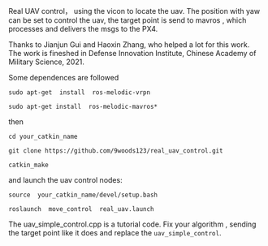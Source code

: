 Real UAV control， using the vicon to locate the uav.  The position with yaw can be set to control the uav, the target point is send to mavros , which processes and delivers the msgs to the PX4.



Thanks to Jianjun Gui and Haoxin Zhang, who  helped a lot for this work.  The work is fineshed in Defense Innovation Institute, Chinese Academy of Military Science, 2021.






Some dependences are followed

`sudo apt-get  install  ros-melodic-vrpn`

`sudo apt-get install  ros-melodic-mavros* `

then

```
cd your_catkin_name

git clone https://github.com/9woods123/real_uav_control.git

catkin_make

```

and launch the uav control nodes:

`source  your_catkin_name/devel/setup.bash `

`roslaunch  move_control  real_uav.launch`


The uav_simple_control.cpp is a tutorial code.  Fix your algorithm , sending the target point like it does and replace the `uav_simple_control`.
